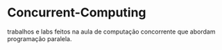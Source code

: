 # Concurrent-Computing

trabalhos e labs feitos na aula de computação concorrente que abordam programação paralela.
